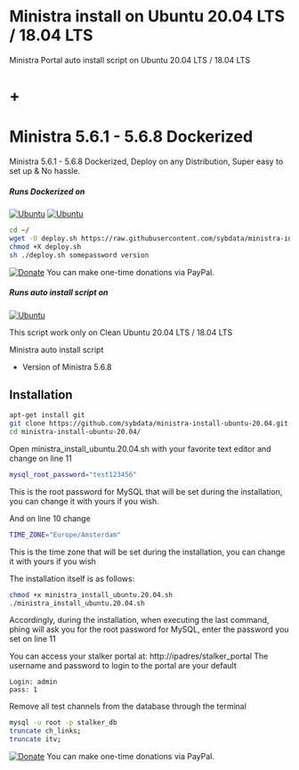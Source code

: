 # Ministra install on Ubuntu 20.04 LTS / 18.04 LTS
Ministra Portal auto install script on Ubuntu 20.04 LTS / 18.04 LTS
# +
# Ministra 5.6.1 - 5.6.8 Dockerized
Ministra 5.6.1 - 5.6.8 Dockerized, Deploy on any Distribution, Super easy to set up & No hassle. 
##### Runs Dockerized on
[![Ubuntu](https://user-images.githubusercontent.com/12951085/139538206-833d8d33-0d1b-4d51-8ec8-86e5cf14f82e.png)](https://www.ubuntu.com)
[![Ubuntu](https://user-images.githubusercontent.com/12951085/139538206-833d8d33-0d1b-4d51-8ec8-86e5cf14f82e.png)](https://www.ubuntu.com)
```bash
cd ~/
wget -O deploy.sh https://raw.githubusercontent.com/sybdata/ministra-install-ubuntu-20.04/main/deploy.sh
chmod +X deploy.sh
sh ./deploy.sh somepassword version
```



[![Donate](https://img.shields.io/badge/Donate-PayPal-green.svg)](https://www.paypal.com/paypalme/sybdata)  You can make one-time donations via PayPal.

##### Runs auto install script on
[![Ubuntu](![debian-logo-1024x576](https://user-images.githubusercontent.com/24189833/147383181-cc95f80d-92dc-4afc-ad05-f7ee048b4ae0.png))](https://www.ubuntu.com)

This script work only on Clean Ubuntu 20.04 LTS / 18.04 LTS

Ministra auto install script
  * Version of Ministra 5.6.8

## Installation
```bash
apt-get install git
git clone https://github.com/sybdata/ministra-install-ubuntu-20.04.git
cd ministra-install-ubuntu-20.04/
```

Open ministra_install_ubuntu.20.04.sh with your favorite text editor and change on line 11
```bash
mysql_root_password="test123456"
```
This is the root password for MySQL that will be set during the installation, you can change it with yours if you wish.


And on line 10 change
```bash
TIME_ZONE="Europe/Amsterdam"
```
This is the time zone that will be set during the installation, you can change it with yours if you wish

The installation itself is as follows:
```bash
chmod +x ministra_install_ubuntu.20.04.sh
./ministra_install_ubuntu.20.04.sh
```
Accordingly, during the installation, when executing the last command, phing will ask you for the root password for MySQL, enter the password you set on line 11



You can access your stalker portal at: http://ipadres/stalker_portal The username and password to login to the portal are your default
```
Login: admin
pass: 1
```

Remove all test channels from the database through the terminal
```bash
mysql -u root -p stalker_db
truncate ch_links;
truncate itv;
```




[![Donate](https://img.shields.io/badge/Donate-PayPal-green.svg)](https://www.paypal.com/paypalme/sybdata)  You can make one-time donations via PayPal.
